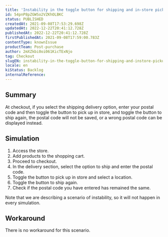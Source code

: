 ```yaml
---
title: 'Instability in the toggle button for shipping and in-store pickup'
id: 54pnP8pZGWSo2VZKhOLBKC
status: PUBLISHED
createdAt: 2021-09-08T17:53:29.698Z
updatedAt: 2022-12-22T20:41:12.728Z
publishedAt: 2022-12-22T20:41:12.728Z
firstPublishedAt: 2021-09-08T17:59:00.783Z
contentType: knownIssue
productTeam: Post-purchase
author: 2mXZkbi0oi061KicTExNjo
tag: Checkout
slugEN: instability-in-the-toggle-button-for-shipping-and-instore-pickup
locale: en
kiStatus: Backlog
internalReference: 
---
```


## Summary

At checkout, if you select the shipping delivery option, enter your postal code and then toggle the button to pick up in store, and toggle the button to ship again, the postal code will not be saved, or a wrong postal code can be displayed instead.


## Simulation

1. Access the store.
2. Add products to the shopping cart.
3. Proceed to checkout.
4. In the delivery section, select the <i class="fas fa-toggle-on"></i> option to ship and enter the postal code. 
5. Toggle the <i class="fas fa-toggle-on"></i> button to pick up in store and select a location.
6. Toggle the <i class="fas fa-toggle-on"></i> button to ship again.
7. Check if the postal code you have entered has remained the same.

Note that we are describing a scenario of instability, so it will not happen in every simulation.


## Workaround

There is no workaround for this scenario.


